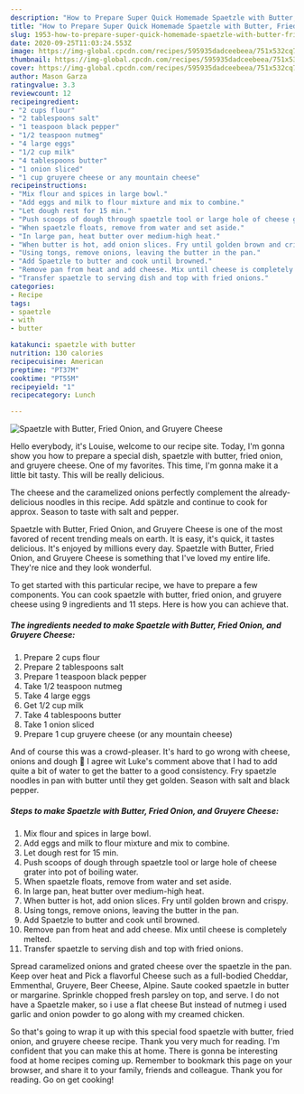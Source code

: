 ```yaml
---
description: "How to Prepare Super Quick Homemade Spaetzle with Butter, Fried Onion, and Gruyere Cheese"
title: "How to Prepare Super Quick Homemade Spaetzle with Butter, Fried Onion, and Gruyere Cheese"
slug: 1953-how-to-prepare-super-quick-homemade-spaetzle-with-butter-fried-onion-and-gruyere-cheese
date: 2020-09-25T11:03:24.553Z
image: https://img-global.cpcdn.com/recipes/595935dadceebeea/751x532cq70/spaetzle-with-butter-fried-onion-and-gruyere-cheese-recipe-main-photo.jpg
thumbnail: https://img-global.cpcdn.com/recipes/595935dadceebeea/751x532cq70/spaetzle-with-butter-fried-onion-and-gruyere-cheese-recipe-main-photo.jpg
cover: https://img-global.cpcdn.com/recipes/595935dadceebeea/751x532cq70/spaetzle-with-butter-fried-onion-and-gruyere-cheese-recipe-main-photo.jpg
author: Mason Garza
ratingvalue: 3.3
reviewcount: 12
recipeingredient:
- "2 cups flour"
- "2 tablespoons salt"
- "1 teaspoon black pepper"
- "1/2 teaspoon nutmeg"
- "4 large eggs"
- "1/2 cup milk"
- "4 tablespoons butter"
- "1 onion sliced"
- "1 cup gruyere cheese or any mountain cheese"
recipeinstructions:
- "Mix flour and spices in large bowl."
- "Add eggs and milk to flour mixture and mix to combine."
- "Let dough rest for 15 min."
- "Push scoops of dough through spaetzle tool or large hole of cheese grater into pot of boiling water."
- "When spaetzle floats, remove from water and set aside."
- "In large pan, heat butter over medium-high heat."
- "When butter is hot, add onion slices. Fry until golden brown and crispy."
- "Using tongs, remove onions, leaving the butter in the pan."
- "Add Spaetzle to butter and cook until browned."
- "Remove pan from heat and add cheese. Mix until cheese is completely melted."
- "Transfer spaetzle to serving dish and top with fried onions."
categories:
- Recipe
tags:
- spaetzle
- with
- butter

katakunci: spaetzle with butter 
nutrition: 130 calories
recipecuisine: American
preptime: "PT37M"
cooktime: "PT55M"
recipeyield: "1"
recipecategory: Lunch

---
```



![Spaetzle with Butter, Fried Onion, and Gruyere Cheese](https://img-global.cpcdn.com/recipes/595935dadceebeea/751x532cq70/spaetzle-with-butter-fried-onion-and-gruyere-cheese-recipe-main-photo.jpg)

Hello everybody, it's Louise, welcome to our recipe site. Today, I'm gonna show you how to prepare a special dish, spaetzle with butter, fried onion, and gruyere cheese. One of my favorites. This time, I'm gonna make it a little bit tasty. This will be really delicious.

The cheese and the caramelized onions perfectly complement the already-delicious noodles in this recipe. Add spätzle and continue to cook for approx. Season to taste with salt and pepper.

Spaetzle with Butter, Fried Onion, and Gruyere Cheese is one of the most favored of recent trending meals on earth. It is easy, it's quick, it tastes delicious. It's enjoyed by millions every day. Spaetzle with Butter, Fried Onion, and Gruyere Cheese is something that I've loved my entire life. They're nice and they look wonderful.


To get started with this particular recipe, we have to prepare a few components. You can cook spaetzle with butter, fried onion, and gruyere cheese using 9 ingredients and 11 steps. Here is how you can achieve that.

<!--inarticleads1-->

##### The ingredients needed to make Spaetzle with Butter, Fried Onion, and Gruyere Cheese:

1. Prepare 2 cups flour
1. Prepare 2 tablespoons salt
1. Prepare 1 teaspoon black pepper
1. Take 1/2 teaspoon nutmeg
1. Take 4 large eggs
1. Get 1/2 cup milk
1. Take 4 tablespoons butter
1. Take 1 onion sliced
1. Prepare 1 cup gruyere cheese (or any mountain cheese)


And of course this was a crowd-pleaser. It&#39;s hard to go wrong with cheese, onions and dough 🙂 I agree wit Luke&#39;s comment above that I had to add quite a bit of water to get the batter to a good consistency. Fry spaetzle noodles in pan with butter until they get golden. Season with salt and black pepper. 

<!--inarticleads2-->

##### Steps to make Spaetzle with Butter, Fried Onion, and Gruyere Cheese:

1. Mix flour and spices in large bowl.
1. Add eggs and milk to flour mixture and mix to combine.
1. Let dough rest for 15 min.
1. Push scoops of dough through spaetzle tool or large hole of cheese grater into pot of boiling water.
1. When spaetzle floats, remove from water and set aside.
1. In large pan, heat butter over medium-high heat.
1. When butter is hot, add onion slices. Fry until golden brown and crispy.
1. Using tongs, remove onions, leaving the butter in the pan.
1. Add Spaetzle to butter and cook until browned.
1. Remove pan from heat and add cheese. Mix until cheese is completely melted.
1. Transfer spaetzle to serving dish and top with fried onions.


Spread caramelized onions and grated cheese over the spaetzle in the pan. Keep over heat and Pick a flavorful Cheese such as a full-bodied Cheddar, Emmenthal, Gruyere, Beer Cheese, Alpine. Saute cooked spaetzle in butter or margarine. Sprinkle chopped fresh parsley on top, and serve. I do not have a Spaetzle maker, so i use a flat cheese But instead of nutmeg i used garlic and onion powder to go along with my creamed chicken. 

So that's going to wrap it up with this special food spaetzle with butter, fried onion, and gruyere cheese recipe. Thank you very much for reading. I'm confident that you can make this at home. There is gonna be interesting food at home recipes coming up. Remember to bookmark this page on your browser, and share it to your family, friends and colleague. Thank you for reading. Go on get cooking!
